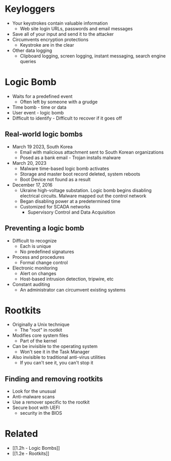 # Keyloggers
- Your keystrokes contain valuable information
	- Web site login URLs, passwords and email messages
- Save all of your input and send it to the attacker
- Circumvents encryption protections
	- Keystroke are in the clear
- Other data logging
	- Clipboard logging, screen logging, instant messaging, search engine queries
# Logic Bomb
- Waits for a predefined event
	- Often left by someone with a grudge
- Time bomb - time or data
- User event - logic bomb
- Difficult to identify - Difficult to recover if it goes off
## Real-world logic bombs
- March 19 2023, South Korea
	- Email with malicious attachment sent to South Korean organizations
	- Posed as a bank email - Trojan installs malware
- March 20, 2023
	- Malware time-based logic bomb activates
	- Storage and master boot record deleted, system reboots
	- Boot Device not found as a result
- December 17, 2016
	- Ukraine high-voltage substation. Logic bomb begins disabling electrical circuits. Malware mapped out the control network
	- Began disabling power at a predetermined time
	- Customized for SCADA networks
		- Supervisory Control and Data Acquisition
## Preventing a logic bomb
- Difficult to recognize
	- Each is unique
	- No predefined signatures
- Process and procedures
	- Formal change control
- Electronic monitoring
	- Alert on changes
	- Host-based intrusion detection, tripwire, etc
- Constant auditing
	- An administrator can circumvent existing systems
# Rootkits
- Originally a Unix technique
	- The "root" in rootkit
- Modifies core system files
	- Part of the kernel
- Can be invisible to the operating system
	- Won't see it in the Task Manager
- Also invisible to traditional anti-virus utilities
	- If you can't see it, you can't stop it
## Finding and removing rootkits
- Look for the unusual
- Anti-malware scans
- Use a remover specific to the rootkit
- Secure boot with UEFI
	- security in the BIOS
# Related
- [[1.2h - Logic Bombs]]
- [[1.2e - Rootkits]]
